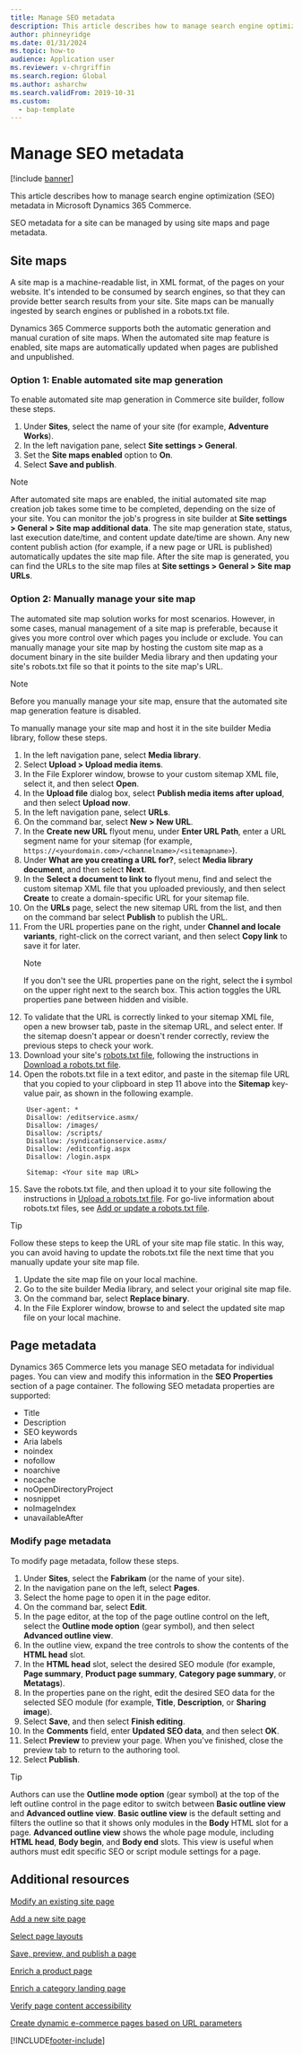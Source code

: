 ```yaml
---
title: Manage SEO metadata
description: This article describes how to manage search engine optimization (SEO) metadata in Microsoft Dynamics 365 Commerce.
author: phinneyridge
ms.date: 01/31/2024
ms.topic: how-to
audience: Application user
ms.reviewer: v-chrgriffin
ms.search.region: Global
ms.author: asharchw
ms.search.validFrom: 2019-10-31
ms.custom: 
  - bap-template
---
```


# Manage SEO metadata

[!include [banner](includes/banner.md)]

This article describes how to manage search engine optimization (SEO) metadata in Microsoft Dynamics 365 Commerce.

SEO metadata for a site can be managed by using site maps and page metadata.
	
## Site maps

A site map is a machine-readable list, in XML format, of the pages on your website. It's intended to be consumed by search engines, so that they can provide better search results from your site. Site maps can be manually ingested by search engines or published in a robots.txt file.

Dynamics 365 Commerce supports both the automatic generation and manual curation of site maps. When the automated site map feature is enabled, site maps are automatically updated when pages are published and unpublished.

### Option 1: Enable automated site map generation

To enable automated site map generation in Commerce site builder, follow these steps.

1. Under **Sites**, select the name of your site (for example, **Adventure Works**).
1. In the left navigation pane, select **Site settings \> General**.
1. Set the **Site maps enabled** option to **On**.
1. Select **Save and publish**.

> [!NOTE]
> After automated site maps are enabled, the initial automated site map creation job takes some time to be completed, depending on the size of your site. You can monitor the job's progress in site builder at **Site settings \> General \> Site map additional data**. The site map generation state, status, last execution date/time, and content update date/time are shown. Any new content publish action (for example, if a new page or URL is published) automatically updates the site map file. After the site map is generated, you can find the URLs to the site map files at **Site settings \> General \> Site map URLs**.

### Option 2: Manually manage your site map

The automated site map solution works for most scenarios. However, in some cases, manual management of a site map is preferable, because it gives you more control over which pages you include or exclude. You can manually manage your site map by hosting the custom site map as a document binary in the site builder Media library and then updating your site's robots.txt file so that it points to the site map's URL.

> [!NOTE]
> Before you manually manage your site map, ensure that the automated site map generation feature is disabled.

To manually manage your site map and host it in the site builder Media library, follow these steps.

1. In the left navigation pane, select **Media library**.
1. Select **Upload \> Upload media items**.
1. In the File Explorer window, browse to your custom sitemap XML file, select it, and then select **Open**.
1. In the **Upload file** dialog box, select **Publish media items after upload**, and then select **Upload now**.
1. In the left navigation pane, select **URLs**.
1. On the command bar, select **New \> New URL**.
1. In the **Create new URL** flyout menu, under **Enter URL Path**, enter a URL segment name for your sitemap (for example, `https://<yourdomain.com>/<channelname>/<sitemapname>`).
1. Under **What are you creating a URL for?**, select **Media library document**, and then select **Next**.
1. In the **Select a document to link to** flyout menu, find and select the custom sitemap XML file that you uploaded previously, and then select **Create** to create a domain-specific URL for your sitemap file.
1. On the **URLs** page, select the new sitemap URL from the list, and then on the command bar select **Publish** 	to publish the URL.
1. From the URL properties pane on the right, under **Channel and locale variants**, right-click on the correct variant, and then select **Copy link** to save it for later.
    > [!NOTE]
    > If you don't see the  URL properties pane on the right, select the **i** symbol on the upper right next to the search box. This action toggles the URL properties pane between hidden and visible.
1. To validate that the URL is correctly linked to your sitemap XML file, open a new browser tab, paste in the sitemap URL, and select enter. If the sitemap doesn't appear or doesn't render correctly, review the previous steps to check your work.
1. Download your site's [robots.txt file](go-live/add-robots-txt.md), following the instructions in [Download a robots.txt file](manage-robots-txt-files.md#download-a-robotstxt-file). 
1. Open the robots.txt file in a text editor, and paste in the sitemap file URL that you copied to your clipboard in step 11 above into the **Sitemap** key-value pair, as shown in the following example.


```Plaintext
    User-agent: *
    Disallow: /editservice.asmx/
    Disallow: /images/
    Disallow: /scripts/
    Disallow: /syndicationservice.asmx/
    Disallow: /editconfig.aspx
    Disallow: /login.aspx
    
    Sitemap: <Your site map URL>
```

15. Save the robots.txt file, and then upload it to your site following the instructions in [Upload a robots.txt file](manage-robots-txt-files.md#upload-a-robotstxt-file). For go-live information about robots.txt files, see [Add or update a robots.txt file](go-live/add-robots-txt.md).

> [!TIP]
> Follow these steps to keep the URL of your site map file static. In this way, you can avoid having to update the robots.txt file the next time that you manually update your site map file.
>
> 1. Update the site map file on your local machine.
> 1. Go to the site builder Media library, and select your original site map file. 
> 1. On the command bar, select **Replace binary**. 
> 1. In the File Explorer window, browse to and select the updated site map file on your local machine.

## Page metadata

Dynamics 365 Commerce lets you manage SEO metadata for individual pages. You can view and modify this information in the **SEO Properties** section of a page container. The following SEO metadata properties are supported:

- Title
- Description
- SEO keywords
- Aria labels
- noindex
- nofollow
- noarchive
- nocache
- noOpenDirectoryProject
- nosnippet
- noImageIndex
- unavailableAfter

### Modify page metadata

To modify page metadata, follow these steps.
1. Under **Sites**, select the **Fabrikam** (or the name of your site).
1. In the navigation pane on the left, select **Pages**.
1. Select the home page to open it in the page editor.
1. On the command bar, select **Edit**.
1. In the page editor, at the top of the page outline control on the left, select the **Outline mode option** (gear symbol), and then select **Advanced outline view**.
1. In the outline view, expand the tree controls to show the contents of the **HTML head** slot.
1. In the **HTML head** slot, select the desired SEO module (for example, **Page summary**, **Product page summary**, **Category page summary**, or **Metatags**).
1. In the properties pane on the right, edit the desired SEO data for the selected SEO module (for example, **Title**, **Description**, or **Sharing image**).
1. Select **Save**, and then select **Finish editing**.
1. In the **Comments** field, enter **Updated SEO data**, and then select **OK**.
1. Select **Preview** to preview your page. When you've finished, close the preview tab to return to the authoring tool.
1. Select **Publish**.

> [!TIP]
> Authors can use the **Outline mode option** (gear symbol) at the top of the left outline control in the page editor to switch between **Basic outline view** and **Advanced outline view**. **Basic outline view** is the default setting and filters the outline so that it shows only modules in the **Body** HTML slot for a page. **Advanced outline view** shows the whole page module, including **HTML head**, **Body begin**, and **Body end** slots. This view is useful when authors must edit specific SEO or script module settings for a page.

## Additional resources

[Modify an existing site page](modify-existing-page.md)

[Add a new site page](add-new-page.md)

[Select page layouts](select-page-layouts.md)

[Save, preview, and publish a page](save-preview-publish-page.md)

[Enrich a product page](enrich-product-page.md)

[Enrich a category landing page](enrich-category-page.md)

[Verify page content accessibility](verify-accessibility.md)

[Create dynamic e-commerce pages based on URL parameters](create-dynamic-pages.md)


[!INCLUDE[footer-include](../includes/footer-banner.md)]
